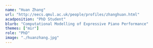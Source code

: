 ```yaml
---
name: "Huan Zhang"
url: "http://eecs.qmul.ac.uk/people/profiles/zhanghuan.html"
acadposition: "PhD Student"
blurb: "Computational Modelling of Expressive Piano Performance"
themes: ["mir"]
role: "PhD"
image: "./huanzhang.jpg"
---
```

